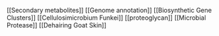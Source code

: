 [[Secondary metabolites]]
[[Genome annotation]]
[[Biosynthetic Gene Clusters]]
[[Cellulosimicrobium Funkei]]
[[proteoglycan]]
[[Microbial Protease]]
[[Dehairing Goat Skin]]
